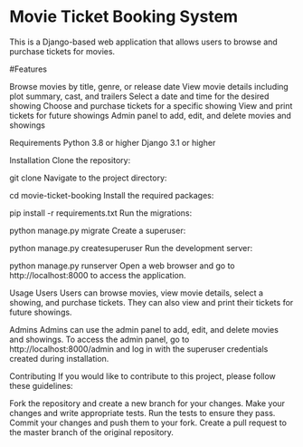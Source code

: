 # Movie Ticket Booking System
This is a Django-based web application that allows users to browse and purchase tickets for movies.

#Features

Browse movies by title, genre, or release date
View movie details including plot summary, cast, and trailers
Select a date and time for the desired showing
Choose and purchase tickets for a specific showing
View and print tickets for future showings
Admin panel to add, edit, and delete movies and showings

Requirements
Python 3.8 or higher
Django 3.1 or higher

Installation
Clone the repository:

git clone 
Navigate to the project directory:

cd movie-ticket-booking
Install the required packages:

pip install -r requirements.txt
Run the migrations:

python manage.py migrate
Create a superuser:

python manage.py createsuperuser
Run the development server:

python manage.py runserver
Open a web browser and go to http://localhost:8000 to access the application.

Usage
Users
Users can browse movies, view movie details, select a showing, and purchase tickets. They can also view and print their tickets for future showings.

Admins
Admins can use the admin panel to add, edit, and delete movies and showings. To access the admin panel, go to http://localhost:8000/admin and log in with the superuser credentials created during installation.

Contributing
If you would like to contribute to this project, please follow these guidelines:

Fork the repository and create a new branch for your changes.
Make your changes and write appropriate tests.
Run the tests to ensure they pass.
Commit your changes and push them to your fork.
Create a pull request to the master branch of the original repository.
